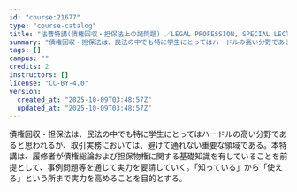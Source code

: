 ```yaml
---
id: "course:21677"
type: "course-catalog"
title: "法曹特講(債権回収・担保法上の諸問題) ／LEGAL PROFESSION, SPECIAL LECTURE"
summary: "債権回収・担保法は、民法の中でも特に学生にとってはハードルの高い分野であると思われるが、取引実務においては、避けて通れない重要な領域である。本特講は、履修者が債権総論および担保物権に関する基礎知識を有していることを前提として、事例問題等を通…"
tags: []
campus: ""
credits: 2
instructors: []
license: "CC-BY-4.0"
version:
  created_at: "2025-10-09T03:48:57Z"
  updated_at: "2025-10-09T03:48:57Z"
---
```

債権回収・担保法は、民法の中でも特に学生にとってはハードルの高い分野であると思われるが、取引実務においては、避けて通れない重要な領域である。本特講は、履修者が債権総論および担保物権に関する基礎知識を有していることを前提として、事例問題等を通じて実力を要請していく。「知っている」から「使える」という所まで実力を高めることを目的とする。
